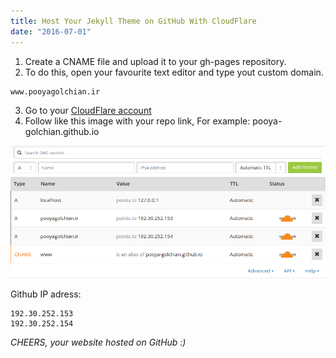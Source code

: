 ```yaml
---
title: Host Your Jekyll Theme on GitHub With CloudFlare
date: "2016-07-01"
---
```

1. Create a CNAME file and upload it to your gh-pages repository.
2. To do this, open your favourite text editor and type yout custom domain.
```
www.pooyagolchian.ir
```
3. Go to your [CloudFlare account](https://www.cloudflare.com/)
4. Follow like this image with your repo link, For example: pooya-golchian.github.io

![Cloudflare](./cloud-flare.jpg)



Github IP adress:

``` 
192.30.252.153
192.30.252.154     
```

*CHEERS, your website hosted on GitHub :)*
